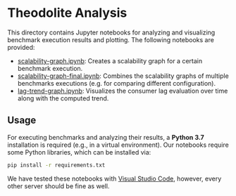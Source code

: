 # Theodolite Analysis

This directory contains Jupyter notebooks for analyzing and visualizing
benchmark execution results and plotting. The following notebooks are provided:

* [scalability-graph.ipynb](scalability-graph.ipynb): Creates a scalability graph for a certain benchmark execution.
* [scalability-graph-final.ipynb](scalability-graph-final.ipynb): Combines the scalability graphs of multiple benchmarks executions (e.g. for comparing different configuration).
* [lag-trend-graph.ipynb](lag-trend-graph.ipynb): Visualizes the consumer lag evaluation over time along with the computed trend.

## Usage

For executing benchmarks and analyzing their results, a **Python 3.7**
installation is required (e.g., in a virtual environment). Our notebooks require some
Python libraries, which can be installed via:

```sh
pip install -r requirements.txt 
```

 We have tested these
notebooks with [Visual Studio Code](https://code.visualstudio.com/docs/python/jupyter-support),
however, every other server should be fine as well.

